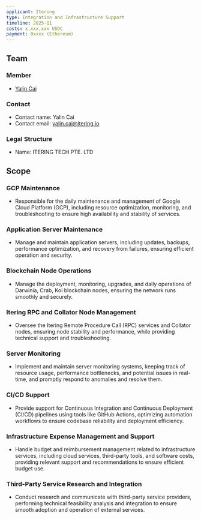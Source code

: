 ```yaml
---
applicant: Itering
type: Integration and Infrastructure Support
timeline: 2025-Q1
costs: x,xxx,xxx USDC
payment: 0xxxx (Ethereum)
---
```


## Team

### Member

- [Yalin Cai](https://github.com/fewensa)

### Contact

- Contact name: Yalin Cai
- Contact email: yalin.cai@itering.io

### Legal Structure

- Name: ITERING TECH PTE. LTD

## Scope

### GCP Maintenance

- Responsible for the daily maintenance and management of Google Cloud Platform (GCP), including resource optimization, monitoring, and troubleshooting to ensure high availability and stability of services.

### Application Server Maintenance

- Manage and maintain application servers, including updates, backups, performance optimization, and recovery from failures, ensuring efficient operation and security.

### Blockchain Node Operations

- Manage the deployment, monitoring, upgrades, and daily operations of Darwinia, Crab, Koi blockchain nodes, ensuring the network runs smoothly and securely.

### Itering RPC and Collator Node Management

- Oversee the Itering Remote Procedure Call (RPC) services and Collator nodes, ensuring node stability and performance, while providing technical support and troubleshooting.

### Server Monitoring

- Implement and maintain server monitoring systems, keeping track of resource usage, performance bottlenecks, and potential issues in real-time, and promptly respond to anomalies and resolve them.

### CI/CD Support

- Provide support for Continuous Integration and Continuous Deployment (CI/CD) pipelines using tools like GitHub Actions, optimizing automation workflows to ensure codebase reliability and deployment efficiency.

### Infrastructure Expense Management and Support

- Handle budget and reimbursement management related to infrastructure services, including cloud services, third-party tools, and software costs, providing relevant support and recommendations to ensure efficient budget use.

### Third-Party Service Research and Integration

- Conduct research and communicate with third-party service providers, performing technical feasibility analysis and integration to ensure smooth adoption and operation of external services.


